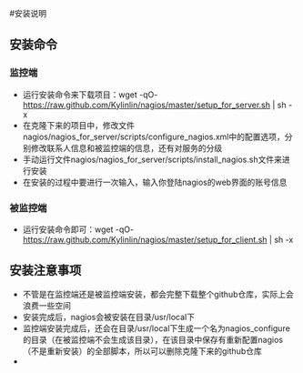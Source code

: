 
#安装说明
## 安装命令

### 监控端
+ 运行安装命令来下载项目：wget -qO- https://raw.github.com/Kylinlin/nagios/master/setup_for_server.sh | sh -x
+ 在克隆下来的项目中，修改文件nagios/nagios_for_server/scripts/configure_nagios.xml中的配置选项，分别修改联系人信息和被监控端的信息，还有对服务的分级
+ 手动运行文件nagios/nagios_for_server/scripts/install_nagios.sh文件来进行安装
+ 在安装的过程中要进行一次输入，输入你登陆nagios的web界面的账号信息

### 被监控端
+ 运行安装命令即可：wget -qO- https://raw.github.com/Kylinlin/nagios/master/setup_for_client.sh | sh -x

## 安装注意事项
+ 不管是在监控端还是被监控端安装，都会完整下载整个github仓库，实际上会浪费一些空间
+ 安装完成后，nagios会被安装在目录/usr/local下
+ 监控端安装完成后，还会在目录/usr/local下生成一个名为nagios_configure的目录（在被监控端不会生成该目录），在该目录中保存有重新配置nagios（不是重新安装）的全部脚本，所以可以删除克隆下来的github仓库
+ 


